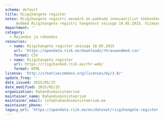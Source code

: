 ```yaml
---
schema: default
title: Riigihangete register
notes: Riigihangete registri eesmärk on pakkuda innovaatilist töökeskkonda hankijatele riigihangete korraldamiseks ning pakkujatele riigihangetel osalemiseks.
     Andmed Riigihangete registri hangetest seisuga 18.05.2015. Viimase seisu andmetest saab konkreetseid otsingutulemusi kasutajaliidese kaudu eksportides.
department: ''
category:
  - Majandus ja rahandus
resources:
  - name: Riigihangete register seisuga 18.05.2015
    url: 'https://opendata.riik.ee/downloads/rhravaandmed.csv'
    format: CSV
  - name: Riigihangete register
    url: https://riigihanked.riik.ee/rhr-web/
    format: HTML
license: 'http://creativecommons.org/licenses/by/3.0/'
update_freq: ''
date_issued: 2015/05/25
date_modified: 2015/05/25
organization: Rahandusministeerium
maintainer_name: Rahandusministeerium
maintainer_email: info@rahandusministeerium.ee
maintainer_phone: ''
legacy_url: 'https://opendata.riik.ee/en/dataset/riigihangete-register'
---
```

